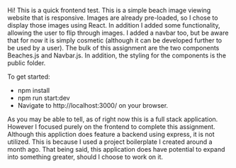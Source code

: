 Hi! This is a quick frontend test. This is a simple beach image viewing website that is responsive. Images are already pre-loaded, so I chose to display those images using React. In addition I added some functionality, allowing the user to flip through images. I added a navbar too, but be aware that for now it is simply cosmetic (although it can be developed further to be used by a user). The bulk of this assignment are the two components Beaches.js and Navbar.js. In addition, the styling for the components is the public folder.

To get started:
  - npm install
  - npm run start:dev
  - Navigate to http://localhost:3000/ on your browser.


As you may be able to tell, as of right now this is a full stack application. However I focused purely on the frontend to complete this assignment. Although this appliction does feature a backend using express, it is not utilized. This is because I used a project boilerplate I created around a month ago. That being said, this application does have potential to expand into something greater, should I choose to work on it.


